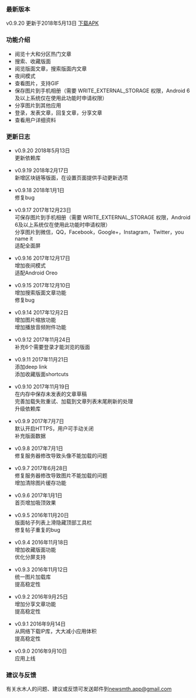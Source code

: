 ### 最新版本
v0.9.20 更新于2018年5月13日 [下载APK](https://github.com/cameoh/dirac/releases/download/v0.9.20/dirac-v0.9.20.apk)

### 功能介绍
* 阅览十大和分区热门文章
* 搜索、收藏版面
* 阅览版面文章，搜索版面内文章
* 夜间模式
* 查看图片，支持GIF
* 保存图片到手机相册（需要 WRITE_EXTERNAL_STORAGE 权限，Android 6及以上系统仅在使用此功能时申请权限）
* 分享图片到其他应用
* 登录，发表文章，回复文章，分享文章
* 查看用户详细资料

### 更新日志
* v0.9.20 2018年5月13日  
更新依赖库

* v0.9.19 2018年2月17日  
新增区块链等版面，在设置页面提供手动更新选项

* v0.9.18 2018年1月1日  
修复bug

* v0.9.17 2017年12月23日  
可保存图片到手机相册（需要 WRITE_EXTERNAL_STORAGE 权限，Android 6及以上系统仅在使用此功能时申请权限）  
分享图片到微信，QQ，Facebook，Google+，Instagram，Twitter，you name it  
适配全面屏

* v0.9.16 2017年12月17日  
增加夜间模式  
适配Android Oreo

* v0.9.15 2017年12月10日  
增加搜索版面文章功能  
修复bug

* v0.9.14 2017年12月2日  
增加图片缩放功能  
增加播放音频附件功能

* v0.9.12 2017年11月24日  
补充6个需要登录才能浏览的版面

* v0.9.11 2017年11月21日  
添加deep link  
添加收藏版面shortcuts

* v0.9.10 2017年11月19日  
在内存中保存未发表的文章草稿  
完善加载失败重试、加载到文章列表末尾刷新的处理  
升级依赖库

* v0.9.9 2017年7月7日  
默认开启HTTPS，用户可手动关闭  
补充版面数据

* v0.9.8 2017年7月1日  
修复服务器修改导致头像不能加载的问题  

* v0.9.7 2017年6月28日  
修复服务器修改导致图片不能加载的问题  
增加清除图片缓存功能

* v0.9.6 2017年1月1日  
首页增加吸顶效果

* v0.9.5 2016年11月20日  
版面帖子列表上滑隐藏顶部工具栏  
修复帖子重复的bug

* v0.9.4 2016年11月18日  
增加收藏版面功能  
优化分屏支持

* v0.9.3 2016年11月12日  
统一图片加载库  
提高稳定性

* v0.9.2 2016年9月25日  
增加分享文章功能  
提高稳定性

* v0.9.1 2016年9月14日  
从网络下载IP库，大大减小应用体积  
提高稳定性

* v0.9.0 2016年9月10日  
应用上线

### 建议与反馈
有关水木人的问题、建议或反馈可发送邮件到<newsmth.app@gmail.com>
